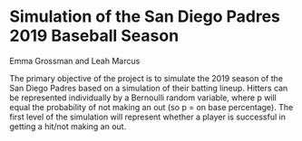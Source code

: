 # Simulation of the San Diego Padres 2019 Baseball Season

<!-- badges: start -->
<!-- badges: end -->

Emma Grossman and Leah Marcus

The primary objective of the project is to simulate the 2019 season of the San Diego Padres based on a simulation of their batting lineup. Hitters can be represented individually by a Bernoulli random variable, where p will equal the probability of not making an out (so p = on base percentage). The first level of the simulation will represent whether a player is successful in getting a hit/not making an out. 